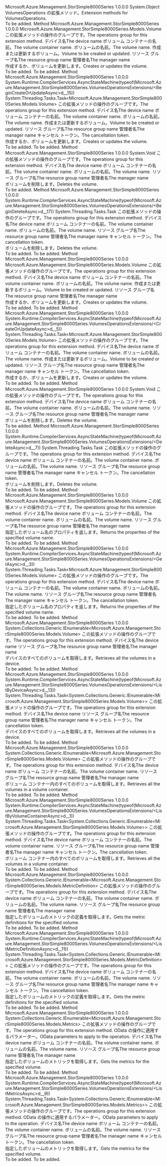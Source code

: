 <Type Name="VolumesOperationsExtensions" FullName="Microsoft.Azure.Management.StorSimple8000Series.VolumesOperationsExtensions">
  <TypeSignature Language="C#" Value="public static class VolumesOperationsExtensions" />
  <TypeSignature Language="ILAsm" Value=".class public auto ansi abstract sealed beforefieldinit VolumesOperationsExtensions extends System.Object" />
  <TypeSignature Language="DocId" Value="T:Microsoft.Azure.Management.StorSimple8000Series.VolumesOperationsExtensions" />
  <TypeSignature Language="VB.NET" Value="Public Module VolumesOperationsExtensions" />
  <TypeSignature Language="F#" Value="type VolumesOperationsExtensions = class" />
  <AssemblyInfo>
    <AssemblyName>Microsoft.Azure.Management.StorSimple8000Series</AssemblyName>
    <AssemblyVersion>1.0.0.0</AssemblyVersion>
  </AssemblyInfo>
  <Base>
    <BaseTypeName>System.Object</BaseTypeName>
  </Base>
  <Interfaces />
  <Docs>
    <summary>
            <span data-ttu-id="3aaa7-101">VolumesOperations の拡張メソッド。</span><span class="sxs-lookup"><span data-stu-id="3aaa7-101">Extension methods for VolumesOperations.</span></span>
            </summary>
    <remarks>To be added.</remarks>
  </Docs>
  <Members>
    <Member MemberName="BeginCreateOrUpdate">
      <MemberSignature Language="C#" Value="public static Microsoft.Azure.Management.StorSimple8000Series.Models.Volume BeginCreateOrUpdate (this Microsoft.Azure.Management.StorSimple8000Series.IVolumesOperations operations, string deviceName, string volumeContainerName, string volumeName, Microsoft.Azure.Management.StorSimple8000Series.Models.Volume parameters, string resourceGroupName, string managerName);" />
      <MemberSignature Language="ILAsm" Value=".method public static hidebysig class Microsoft.Azure.Management.StorSimple8000Series.Models.Volume BeginCreateOrUpdate(class Microsoft.Azure.Management.StorSimple8000Series.IVolumesOperations operations, string deviceName, string volumeContainerName, string volumeName, class Microsoft.Azure.Management.StorSimple8000Series.Models.Volume parameters, string resourceGroupName, string managerName) cil managed" />
      <MemberSignature Language="DocId" Value="M:Microsoft.Azure.Management.StorSimple8000Series.VolumesOperationsExtensions.BeginCreateOrUpdate(Microsoft.Azure.Management.StorSimple8000Series.IVolumesOperations,System.String,System.String,System.String,Microsoft.Azure.Management.StorSimple8000Series.Models.Volume,System.String,System.String)" />
      <MemberSignature Language="VB.NET" Value="&lt;Extension()&gt;&#xA;Public Function BeginCreateOrUpdate (operations As IVolumesOperations, deviceName As String, volumeContainerName As String, volumeName As String, parameters As Volume, resourceGroupName As String, managerName As String) As Volume" />
      <MemberSignature Language="F#" Value="static member BeginCreateOrUpdate : Microsoft.Azure.Management.StorSimple8000Series.IVolumesOperations * string * string * string * Microsoft.Azure.Management.StorSimple8000Series.Models.Volume * string * string -&gt; Microsoft.Azure.Management.StorSimple8000Series.Models.Volume" Usage="Microsoft.Azure.Management.StorSimple8000Series.VolumesOperationsExtensions.BeginCreateOrUpdate (operations, deviceName, volumeContainerName, volumeName, parameters, resourceGroupName, managerName)" />
      <MemberType>Method</MemberType>
      <AssemblyInfo>
        <AssemblyName>Microsoft.Azure.Management.StorSimple8000Series</AssemblyName>
        <AssemblyVersion>1.0.0.0</AssemblyVersion>
      </AssemblyInfo>
      <ReturnValue>
        <ReturnType>Microsoft.Azure.Management.StorSimple8000Series.Models.Volume</ReturnType>
      </ReturnValue>
      <Parameters>
        <Parameter Name="operations" Type="Microsoft.Azure.Management.StorSimple8000Series.IVolumesOperations" RefType="this" />
        <Parameter Name="deviceName" Type="System.String" />
        <Parameter Name="volumeContainerName" Type="System.String" />
        <Parameter Name="volumeName" Type="System.String" />
        <Parameter Name="parameters" Type="Microsoft.Azure.Management.StorSimple8000Series.Models.Volume" />
        <Parameter Name="resourceGroupName" Type="System.String" />
        <Parameter Name="managerName" Type="System.String" />
      </Parameters>
      <Docs>
        <param name="operations">
            <span data-ttu-id="3aaa7-102">この拡張メソッドの操作のグループです。</span><span class="sxs-lookup"><span data-stu-id="3aaa7-102">The operations group for this extension method.</span></span>
            </param>
        <param name="deviceName">
            <span data-ttu-id="3aaa7-103">デバイス名</span><span class="sxs-lookup"><span data-stu-id="3aaa7-103">The device name</span></span>
            </param>
        <param name="volumeContainerName">
            <span data-ttu-id="3aaa7-104">ボリューム コンテナーの名前。</span><span class="sxs-lookup"><span data-stu-id="3aaa7-104">The volume container name.</span></span>
            </param>
        <param name="volumeName">
            <span data-ttu-id="3aaa7-105">ボリュームの名前。</span><span class="sxs-lookup"><span data-stu-id="3aaa7-105">The volume name.</span></span>
            </param>
        <param name="parameters">
            <span data-ttu-id="3aaa7-106">作成または更新するボリューム。</span><span class="sxs-lookup"><span data-stu-id="3aaa7-106">Volume to be created or updated.</span></span>
            </param>
        <param name="resourceGroupName">
            <span data-ttu-id="3aaa7-107">リソース グループ名</span><span class="sxs-lookup"><span data-stu-id="3aaa7-107">The resource group name</span></span>
            </param>
        <param name="managerName">
            <span data-ttu-id="3aaa7-108">管理者名</span><span class="sxs-lookup"><span data-stu-id="3aaa7-108">The manager name</span></span>
            </param>
        <summary>
            <span data-ttu-id="3aaa7-109">作成するか、ボリュームを更新します。</span><span class="sxs-lookup"><span data-stu-id="3aaa7-109">Creates or updates the volume.</span></span>
            </summary>
        <returns>To be added.</returns>
        <remarks>To be added.</remarks>
      </Docs>
    </Member>
    <Member MemberName="BeginCreateOrUpdateAsync">
      <MemberSignature Language="C#" Value="public static System.Threading.Tasks.Task&lt;Microsoft.Azure.Management.StorSimple8000Series.Models.Volume&gt; BeginCreateOrUpdateAsync (this Microsoft.Azure.Management.StorSimple8000Series.IVolumesOperations operations, string deviceName, string volumeContainerName, string volumeName, Microsoft.Azure.Management.StorSimple8000Series.Models.Volume parameters, string resourceGroupName, string managerName, System.Threading.CancellationToken cancellationToken = null);" />
      <MemberSignature Language="ILAsm" Value=".method public static hidebysig class System.Threading.Tasks.Task`1&lt;class Microsoft.Azure.Management.StorSimple8000Series.Models.Volume&gt; BeginCreateOrUpdateAsync(class Microsoft.Azure.Management.StorSimple8000Series.IVolumesOperations operations, string deviceName, string volumeContainerName, string volumeName, class Microsoft.Azure.Management.StorSimple8000Series.Models.Volume parameters, string resourceGroupName, string managerName, valuetype System.Threading.CancellationToken cancellationToken) cil managed" />
      <MemberSignature Language="DocId" Value="M:Microsoft.Azure.Management.StorSimple8000Series.VolumesOperationsExtensions.BeginCreateOrUpdateAsync(Microsoft.Azure.Management.StorSimple8000Series.IVolumesOperations,System.String,System.String,System.String,Microsoft.Azure.Management.StorSimple8000Series.Models.Volume,System.String,System.String,System.Threading.CancellationToken)" />
      <MemberSignature Language="F#" Value="static member BeginCreateOrUpdateAsync : Microsoft.Azure.Management.StorSimple8000Series.IVolumesOperations * string * string * string * Microsoft.Azure.Management.StorSimple8000Series.Models.Volume * string * string * System.Threading.CancellationToken -&gt; System.Threading.Tasks.Task&lt;Microsoft.Azure.Management.StorSimple8000Series.Models.Volume&gt;" Usage="Microsoft.Azure.Management.StorSimple8000Series.VolumesOperationsExtensions.BeginCreateOrUpdateAsync (operations, deviceName, volumeContainerName, volumeName, parameters, resourceGroupName, managerName, cancellationToken)" />
      <MemberType>Method</MemberType>
      <AssemblyInfo>
        <AssemblyName>Microsoft.Azure.Management.StorSimple8000Series</AssemblyName>
        <AssemblyVersion>1.0.0.0</AssemblyVersion>
      </AssemblyInfo>
      <Attributes>
        <Attribute>
          <AttributeName>System.Runtime.CompilerServices.AsyncStateMachine(typeof(Microsoft.Azure.Management.StorSimple8000Series.VolumesOperationsExtensions/&lt;BeginCreateOrUpdateAsync&gt;d__15))</AttributeName>
        </Attribute>
      </Attributes>
      <ReturnValue>
        <ReturnType>System.Threading.Tasks.Task&lt;Microsoft.Azure.Management.StorSimple8000Series.Models.Volume&gt;</ReturnType>
      </ReturnValue>
      <Parameters>
        <Parameter Name="operations" Type="Microsoft.Azure.Management.StorSimple8000Series.IVolumesOperations" RefType="this" />
        <Parameter Name="deviceName" Type="System.String" />
        <Parameter Name="volumeContainerName" Type="System.String" />
        <Parameter Name="volumeName" Type="System.String" />
        <Parameter Name="parameters" Type="Microsoft.Azure.Management.StorSimple8000Series.Models.Volume" />
        <Parameter Name="resourceGroupName" Type="System.String" />
        <Parameter Name="managerName" Type="System.String" />
        <Parameter Name="cancellationToken" Type="System.Threading.CancellationToken" />
      </Parameters>
      <Docs>
        <param name="operations">
            <span data-ttu-id="3aaa7-110">この拡張メソッドの操作のグループです。</span><span class="sxs-lookup"><span data-stu-id="3aaa7-110">The operations group for this extension method.</span></span>
            </param>
        <param name="deviceName">
            <span data-ttu-id="3aaa7-111">デバイス名</span><span class="sxs-lookup"><span data-stu-id="3aaa7-111">The device name</span></span>
            </param>
        <param name="volumeContainerName">
            <span data-ttu-id="3aaa7-112">ボリューム コンテナーの名前。</span><span class="sxs-lookup"><span data-stu-id="3aaa7-112">The volume container name.</span></span>
            </param>
        <param name="volumeName">
            <span data-ttu-id="3aaa7-113">ボリュームの名前。</span><span class="sxs-lookup"><span data-stu-id="3aaa7-113">The volume name.</span></span>
            </param>
        <param name="parameters">
            <span data-ttu-id="3aaa7-114">作成または更新するボリューム。</span><span class="sxs-lookup"><span data-stu-id="3aaa7-114">Volume to be created or updated.</span></span>
            </param>
        <param name="resourceGroupName">
            <span data-ttu-id="3aaa7-115">リソース グループ名</span><span class="sxs-lookup"><span data-stu-id="3aaa7-115">The resource group name</span></span>
            </param>
        <param name="managerName">
            <span data-ttu-id="3aaa7-116">管理者名</span><span class="sxs-lookup"><span data-stu-id="3aaa7-116">The manager name</span></span>
            </param>
        <param name="cancellationToken">
            <span data-ttu-id="3aaa7-117">キャンセル トークン。</span><span class="sxs-lookup"><span data-stu-id="3aaa7-117">The cancellation token.</span></span>
            </param>
        <summary>
            <span data-ttu-id="3aaa7-118">作成するか、ボリュームを更新します。</span><span class="sxs-lookup"><span data-stu-id="3aaa7-118">Creates or updates the volume.</span></span>
            </summary>
        <returns>To be added.</returns>
        <remarks>To be added.</remarks>
      </Docs>
    </Member>
    <Member MemberName="BeginDelete">
      <MemberSignature Language="C#" Value="public static void BeginDelete (this Microsoft.Azure.Management.StorSimple8000Series.IVolumesOperations operations, string deviceName, string volumeContainerName, string volumeName, string resourceGroupName, string managerName);" />
      <MemberSignature Language="ILAsm" Value=".method public static hidebysig void BeginDelete(class Microsoft.Azure.Management.StorSimple8000Series.IVolumesOperations operations, string deviceName, string volumeContainerName, string volumeName, string resourceGroupName, string managerName) cil managed" />
      <MemberSignature Language="DocId" Value="M:Microsoft.Azure.Management.StorSimple8000Series.VolumesOperationsExtensions.BeginDelete(Microsoft.Azure.Management.StorSimple8000Series.IVolumesOperations,System.String,System.String,System.String,System.String,System.String)" />
      <MemberSignature Language="VB.NET" Value="&lt;Extension()&gt;&#xA;Public Sub BeginDelete (operations As IVolumesOperations, deviceName As String, volumeContainerName As String, volumeName As String, resourceGroupName As String, managerName As String)" />
      <MemberSignature Language="F#" Value="static member BeginDelete : Microsoft.Azure.Management.StorSimple8000Series.IVolumesOperations * string * string * string * string * string -&gt; unit" Usage="Microsoft.Azure.Management.StorSimple8000Series.VolumesOperationsExtensions.BeginDelete (operations, deviceName, volumeContainerName, volumeName, resourceGroupName, managerName)" />
      <MemberType>Method</MemberType>
      <AssemblyInfo>
        <AssemblyName>Microsoft.Azure.Management.StorSimple8000Series</AssemblyName>
        <AssemblyVersion>1.0.0.0</AssemblyVersion>
      </AssemblyInfo>
      <ReturnValue>
        <ReturnType>System.Void</ReturnType>
      </ReturnValue>
      <Parameters>
        <Parameter Name="operations" Type="Microsoft.Azure.Management.StorSimple8000Series.IVolumesOperations" RefType="this" />
        <Parameter Name="deviceName" Type="System.String" />
        <Parameter Name="volumeContainerName" Type="System.String" />
        <Parameter Name="volumeName" Type="System.String" />
        <Parameter Name="resourceGroupName" Type="System.String" />
        <Parameter Name="managerName" Type="System.String" />
      </Parameters>
      <Docs>
        <param name="operations">
            <span data-ttu-id="3aaa7-119">この拡張メソッドの操作のグループです。</span><span class="sxs-lookup"><span data-stu-id="3aaa7-119">The operations group for this extension method.</span></span>
            </param>
        <param name="deviceName">
            <span data-ttu-id="3aaa7-120">デバイス名</span><span class="sxs-lookup"><span data-stu-id="3aaa7-120">The device name</span></span>
            </param>
        <param name="volumeContainerName">
            <span data-ttu-id="3aaa7-121">ボリューム コンテナーの名前。</span><span class="sxs-lookup"><span data-stu-id="3aaa7-121">The volume container name.</span></span>
            </param>
        <param name="volumeName">
            <span data-ttu-id="3aaa7-122">ボリュームの名前。</span><span class="sxs-lookup"><span data-stu-id="3aaa7-122">The volume name.</span></span>
            </param>
        <param name="resourceGroupName">
            <span data-ttu-id="3aaa7-123">リソース グループ名</span><span class="sxs-lookup"><span data-stu-id="3aaa7-123">The resource group name</span></span>
            </param>
        <param name="managerName">
            <span data-ttu-id="3aaa7-124">管理者名</span><span class="sxs-lookup"><span data-stu-id="3aaa7-124">The manager name</span></span>
            </param>
        <summary>
            <span data-ttu-id="3aaa7-125">ボリュームを削除します。</span><span class="sxs-lookup"><span data-stu-id="3aaa7-125">Deletes the volume.</span></span>
            </summary>
        <remarks>To be added.</remarks>
      </Docs>
    </Member>
    <Member MemberName="BeginDeleteAsync">
      <MemberSignature Language="C#" Value="public static System.Threading.Tasks.Task BeginDeleteAsync (this Microsoft.Azure.Management.StorSimple8000Series.IVolumesOperations operations, string deviceName, string volumeContainerName, string volumeName, string resourceGroupName, string managerName, System.Threading.CancellationToken cancellationToken = null);" />
      <MemberSignature Language="ILAsm" Value=".method public static hidebysig class System.Threading.Tasks.Task BeginDeleteAsync(class Microsoft.Azure.Management.StorSimple8000Series.IVolumesOperations operations, string deviceName, string volumeContainerName, string volumeName, string resourceGroupName, string managerName, valuetype System.Threading.CancellationToken cancellationToken) cil managed" />
      <MemberSignature Language="DocId" Value="M:Microsoft.Azure.Management.StorSimple8000Series.VolumesOperationsExtensions.BeginDeleteAsync(Microsoft.Azure.Management.StorSimple8000Series.IVolumesOperations,System.String,System.String,System.String,System.String,System.String,System.Threading.CancellationToken)" />
      <MemberSignature Language="F#" Value="static member BeginDeleteAsync : Microsoft.Azure.Management.StorSimple8000Series.IVolumesOperations * string * string * string * string * string * System.Threading.CancellationToken -&gt; System.Threading.Tasks.Task" Usage="Microsoft.Azure.Management.StorSimple8000Series.VolumesOperationsExtensions.BeginDeleteAsync (operations, deviceName, volumeContainerName, volumeName, resourceGroupName, managerName, cancellationToken)" />
      <MemberType>Method</MemberType>
      <AssemblyInfo>
        <AssemblyName>Microsoft.Azure.Management.StorSimple8000Series</AssemblyName>
        <AssemblyVersion>1.0.0.0</AssemblyVersion>
      </AssemblyInfo>
      <Attributes>
        <Attribute>
          <AttributeName>System.Runtime.CompilerServices.AsyncStateMachine(typeof(Microsoft.Azure.Management.StorSimple8000Series.VolumesOperationsExtensions/&lt;BeginDeleteAsync&gt;d__17))</AttributeName>
        </Attribute>
      </Attributes>
      <ReturnValue>
        <ReturnType>System.Threading.Tasks.Task</ReturnType>
      </ReturnValue>
      <Parameters>
        <Parameter Name="operations" Type="Microsoft.Azure.Management.StorSimple8000Series.IVolumesOperations" RefType="this" />
        <Parameter Name="deviceName" Type="System.String" />
        <Parameter Name="volumeContainerName" Type="System.String" />
        <Parameter Name="volumeName" Type="System.String" />
        <Parameter Name="resourceGroupName" Type="System.String" />
        <Parameter Name="managerName" Type="System.String" />
        <Parameter Name="cancellationToken" Type="System.Threading.CancellationToken" />
      </Parameters>
      <Docs>
        <param name="operations">
            <span data-ttu-id="3aaa7-126">この拡張メソッドの操作のグループです。</span><span class="sxs-lookup"><span data-stu-id="3aaa7-126">The operations group for this extension method.</span></span>
            </param>
        <param name="deviceName">
            <span data-ttu-id="3aaa7-127">デバイス名</span><span class="sxs-lookup"><span data-stu-id="3aaa7-127">The device name</span></span>
            </param>
        <param name="volumeContainerName">
            <span data-ttu-id="3aaa7-128">ボリューム コンテナーの名前。</span><span class="sxs-lookup"><span data-stu-id="3aaa7-128">The volume container name.</span></span>
            </param>
        <param name="volumeName">
            <span data-ttu-id="3aaa7-129">ボリュームの名前。</span><span class="sxs-lookup"><span data-stu-id="3aaa7-129">The volume name.</span></span>
            </param>
        <param name="resourceGroupName">
            <span data-ttu-id="3aaa7-130">リソース グループ名</span><span class="sxs-lookup"><span data-stu-id="3aaa7-130">The resource group name</span></span>
            </param>
        <param name="managerName">
            <span data-ttu-id="3aaa7-131">管理者名</span><span class="sxs-lookup"><span data-stu-id="3aaa7-131">The manager name</span></span>
            </param>
        <param name="cancellationToken">
            <span data-ttu-id="3aaa7-132">キャンセル トークン。</span><span class="sxs-lookup"><span data-stu-id="3aaa7-132">The cancellation token.</span></span>
            </param>
        <summary>
            <span data-ttu-id="3aaa7-133">ボリュームを削除します。</span><span class="sxs-lookup"><span data-stu-id="3aaa7-133">Deletes the volume.</span></span>
            </summary>
        <returns>To be added.</returns>
        <remarks>To be added.</remarks>
      </Docs>
    </Member>
    <Member MemberName="CreateOrUpdate">
      <MemberSignature Language="C#" Value="public static Microsoft.Azure.Management.StorSimple8000Series.Models.Volume CreateOrUpdate (this Microsoft.Azure.Management.StorSimple8000Series.IVolumesOperations operations, string deviceName, string volumeContainerName, string volumeName, Microsoft.Azure.Management.StorSimple8000Series.Models.Volume parameters, string resourceGroupName, string managerName);" />
      <MemberSignature Language="ILAsm" Value=".method public static hidebysig class Microsoft.Azure.Management.StorSimple8000Series.Models.Volume CreateOrUpdate(class Microsoft.Azure.Management.StorSimple8000Series.IVolumesOperations operations, string deviceName, string volumeContainerName, string volumeName, class Microsoft.Azure.Management.StorSimple8000Series.Models.Volume parameters, string resourceGroupName, string managerName) cil managed" />
      <MemberSignature Language="DocId" Value="M:Microsoft.Azure.Management.StorSimple8000Series.VolumesOperationsExtensions.CreateOrUpdate(Microsoft.Azure.Management.StorSimple8000Series.IVolumesOperations,System.String,System.String,System.String,Microsoft.Azure.Management.StorSimple8000Series.Models.Volume,System.String,System.String)" />
      <MemberSignature Language="VB.NET" Value="&lt;Extension()&gt;&#xA;Public Function CreateOrUpdate (operations As IVolumesOperations, deviceName As String, volumeContainerName As String, volumeName As String, parameters As Volume, resourceGroupName As String, managerName As String) As Volume" />
      <MemberSignature Language="F#" Value="static member CreateOrUpdate : Microsoft.Azure.Management.StorSimple8000Series.IVolumesOperations * string * string * string * Microsoft.Azure.Management.StorSimple8000Series.Models.Volume * string * string -&gt; Microsoft.Azure.Management.StorSimple8000Series.Models.Volume" Usage="Microsoft.Azure.Management.StorSimple8000Series.VolumesOperationsExtensions.CreateOrUpdate (operations, deviceName, volumeContainerName, volumeName, parameters, resourceGroupName, managerName)" />
      <MemberType>Method</MemberType>
      <AssemblyInfo>
        <AssemblyName>Microsoft.Azure.Management.StorSimple8000Series</AssemblyName>
        <AssemblyVersion>1.0.0.0</AssemblyVersion>
      </AssemblyInfo>
      <ReturnValue>
        <ReturnType>Microsoft.Azure.Management.StorSimple8000Series.Models.Volume</ReturnType>
      </ReturnValue>
      <Parameters>
        <Parameter Name="operations" Type="Microsoft.Azure.Management.StorSimple8000Series.IVolumesOperations" RefType="this" />
        <Parameter Name="deviceName" Type="System.String" />
        <Parameter Name="volumeContainerName" Type="System.String" />
        <Parameter Name="volumeName" Type="System.String" />
        <Parameter Name="parameters" Type="Microsoft.Azure.Management.StorSimple8000Series.Models.Volume" />
        <Parameter Name="resourceGroupName" Type="System.String" />
        <Parameter Name="managerName" Type="System.String" />
      </Parameters>
      <Docs>
        <param name="operations">
            <span data-ttu-id="3aaa7-134">この拡張メソッドの操作のグループです。</span><span class="sxs-lookup"><span data-stu-id="3aaa7-134">The operations group for this extension method.</span></span>
            </param>
        <param name="deviceName">
            <span data-ttu-id="3aaa7-135">デバイス名</span><span class="sxs-lookup"><span data-stu-id="3aaa7-135">The device name</span></span>
            </param>
        <param name="volumeContainerName">
            <span data-ttu-id="3aaa7-136">ボリューム コンテナーの名前。</span><span class="sxs-lookup"><span data-stu-id="3aaa7-136">The volume container name.</span></span>
            </param>
        <param name="volumeName">
            <span data-ttu-id="3aaa7-137">ボリュームの名前。</span><span class="sxs-lookup"><span data-stu-id="3aaa7-137">The volume name.</span></span>
            </param>
        <param name="parameters">
            <span data-ttu-id="3aaa7-138">作成または更新するボリューム。</span><span class="sxs-lookup"><span data-stu-id="3aaa7-138">Volume to be created or updated.</span></span>
            </param>
        <param name="resourceGroupName">
            <span data-ttu-id="3aaa7-139">リソース グループ名</span><span class="sxs-lookup"><span data-stu-id="3aaa7-139">The resource group name</span></span>
            </param>
        <param name="managerName">
            <span data-ttu-id="3aaa7-140">管理者名</span><span class="sxs-lookup"><span data-stu-id="3aaa7-140">The manager name</span></span>
            </param>
        <summary>
            <span data-ttu-id="3aaa7-141">作成するか、ボリュームを更新します。</span><span class="sxs-lookup"><span data-stu-id="3aaa7-141">Creates or updates the volume.</span></span>
            </summary>
        <returns>To be added.</returns>
        <remarks>To be added.</remarks>
      </Docs>
    </Member>
    <Member MemberName="CreateOrUpdateAsync">
      <MemberSignature Language="C#" Value="public static System.Threading.Tasks.Task&lt;Microsoft.Azure.Management.StorSimple8000Series.Models.Volume&gt; CreateOrUpdateAsync (this Microsoft.Azure.Management.StorSimple8000Series.IVolumesOperations operations, string deviceName, string volumeContainerName, string volumeName, Microsoft.Azure.Management.StorSimple8000Series.Models.Volume parameters, string resourceGroupName, string managerName, System.Threading.CancellationToken cancellationToken = null);" />
      <MemberSignature Language="ILAsm" Value=".method public static hidebysig class System.Threading.Tasks.Task`1&lt;class Microsoft.Azure.Management.StorSimple8000Series.Models.Volume&gt; CreateOrUpdateAsync(class Microsoft.Azure.Management.StorSimple8000Series.IVolumesOperations operations, string deviceName, string volumeContainerName, string volumeName, class Microsoft.Azure.Management.StorSimple8000Series.Models.Volume parameters, string resourceGroupName, string managerName, valuetype System.Threading.CancellationToken cancellationToken) cil managed" />
      <MemberSignature Language="DocId" Value="M:Microsoft.Azure.Management.StorSimple8000Series.VolumesOperationsExtensions.CreateOrUpdateAsync(Microsoft.Azure.Management.StorSimple8000Series.IVolumesOperations,System.String,System.String,System.String,Microsoft.Azure.Management.StorSimple8000Series.Models.Volume,System.String,System.String,System.Threading.CancellationToken)" />
      <MemberSignature Language="F#" Value="static member CreateOrUpdateAsync : Microsoft.Azure.Management.StorSimple8000Series.IVolumesOperations * string * string * string * Microsoft.Azure.Management.StorSimple8000Series.Models.Volume * string * string * System.Threading.CancellationToken -&gt; System.Threading.Tasks.Task&lt;Microsoft.Azure.Management.StorSimple8000Series.Models.Volume&gt;" Usage="Microsoft.Azure.Management.StorSimple8000Series.VolumesOperationsExtensions.CreateOrUpdateAsync (operations, deviceName, volumeContainerName, volumeName, parameters, resourceGroupName, managerName, cancellationToken)" />
      <MemberType>Method</MemberType>
      <AssemblyInfo>
        <AssemblyName>Microsoft.Azure.Management.StorSimple8000Series</AssemblyName>
        <AssemblyVersion>1.0.0.0</AssemblyVersion>
      </AssemblyInfo>
      <Attributes>
        <Attribute>
          <AttributeName>System.Runtime.CompilerServices.AsyncStateMachine(typeof(Microsoft.Azure.Management.StorSimple8000Series.VolumesOperationsExtensions/&lt;CreateOrUpdateAsync&gt;d__5))</AttributeName>
        </Attribute>
      </Attributes>
      <ReturnValue>
        <ReturnType>System.Threading.Tasks.Task&lt;Microsoft.Azure.Management.StorSimple8000Series.Models.Volume&gt;</ReturnType>
      </ReturnValue>
      <Parameters>
        <Parameter Name="operations" Type="Microsoft.Azure.Management.StorSimple8000Series.IVolumesOperations" RefType="this" />
        <Parameter Name="deviceName" Type="System.String" />
        <Parameter Name="volumeContainerName" Type="System.String" />
        <Parameter Name="volumeName" Type="System.String" />
        <Parameter Name="parameters" Type="Microsoft.Azure.Management.StorSimple8000Series.Models.Volume" />
        <Parameter Name="resourceGroupName" Type="System.String" />
        <Parameter Name="managerName" Type="System.String" />
        <Parameter Name="cancellationToken" Type="System.Threading.CancellationToken" />
      </Parameters>
      <Docs>
        <param name="operations">
            <span data-ttu-id="3aaa7-142">この拡張メソッドの操作のグループです。</span><span class="sxs-lookup"><span data-stu-id="3aaa7-142">The operations group for this extension method.</span></span>
            </param>
        <param name="deviceName">
            <span data-ttu-id="3aaa7-143">デバイス名</span><span class="sxs-lookup"><span data-stu-id="3aaa7-143">The device name</span></span>
            </param>
        <param name="volumeContainerName">
            <span data-ttu-id="3aaa7-144">ボリューム コンテナーの名前。</span><span class="sxs-lookup"><span data-stu-id="3aaa7-144">The volume container name.</span></span>
            </param>
        <param name="volumeName">
            <span data-ttu-id="3aaa7-145">ボリュームの名前。</span><span class="sxs-lookup"><span data-stu-id="3aaa7-145">The volume name.</span></span>
            </param>
        <param name="parameters">
            <span data-ttu-id="3aaa7-146">作成または更新するボリューム。</span><span class="sxs-lookup"><span data-stu-id="3aaa7-146">Volume to be created or updated.</span></span>
            </param>
        <param name="resourceGroupName">
            <span data-ttu-id="3aaa7-147">リソース グループ名</span><span class="sxs-lookup"><span data-stu-id="3aaa7-147">The resource group name</span></span>
            </param>
        <param name="managerName">
            <span data-ttu-id="3aaa7-148">管理者名</span><span class="sxs-lookup"><span data-stu-id="3aaa7-148">The manager name</span></span>
            </param>
        <param name="cancellationToken">
            <span data-ttu-id="3aaa7-149">キャンセル トークン。</span><span class="sxs-lookup"><span data-stu-id="3aaa7-149">The cancellation token.</span></span>
            </param>
        <summary>
            <span data-ttu-id="3aaa7-150">作成するか、ボリュームを更新します。</span><span class="sxs-lookup"><span data-stu-id="3aaa7-150">Creates or updates the volume.</span></span>
            </summary>
        <returns>To be added.</returns>
        <remarks>To be added.</remarks>
      </Docs>
    </Member>
    <Member MemberName="Delete">
      <MemberSignature Language="C#" Value="public static void Delete (this Microsoft.Azure.Management.StorSimple8000Series.IVolumesOperations operations, string deviceName, string volumeContainerName, string volumeName, string resourceGroupName, string managerName);" />
      <MemberSignature Language="ILAsm" Value=".method public static hidebysig void Delete(class Microsoft.Azure.Management.StorSimple8000Series.IVolumesOperations operations, string deviceName, string volumeContainerName, string volumeName, string resourceGroupName, string managerName) cil managed" />
      <MemberSignature Language="DocId" Value="M:Microsoft.Azure.Management.StorSimple8000Series.VolumesOperationsExtensions.Delete(Microsoft.Azure.Management.StorSimple8000Series.IVolumesOperations,System.String,System.String,System.String,System.String,System.String)" />
      <MemberSignature Language="VB.NET" Value="&lt;Extension()&gt;&#xA;Public Sub Delete (operations As IVolumesOperations, deviceName As String, volumeContainerName As String, volumeName As String, resourceGroupName As String, managerName As String)" />
      <MemberSignature Language="F#" Value="static member Delete : Microsoft.Azure.Management.StorSimple8000Series.IVolumesOperations * string * string * string * string * string -&gt; unit" Usage="Microsoft.Azure.Management.StorSimple8000Series.VolumesOperationsExtensions.Delete (operations, deviceName, volumeContainerName, volumeName, resourceGroupName, managerName)" />
      <MemberType>Method</MemberType>
      <AssemblyInfo>
        <AssemblyName>Microsoft.Azure.Management.StorSimple8000Series</AssemblyName>
        <AssemblyVersion>1.0.0.0</AssemblyVersion>
      </AssemblyInfo>
      <ReturnValue>
        <ReturnType>System.Void</ReturnType>
      </ReturnValue>
      <Parameters>
        <Parameter Name="operations" Type="Microsoft.Azure.Management.StorSimple8000Series.IVolumesOperations" RefType="this" />
        <Parameter Name="deviceName" Type="System.String" />
        <Parameter Name="volumeContainerName" Type="System.String" />
        <Parameter Name="volumeName" Type="System.String" />
        <Parameter Name="resourceGroupName" Type="System.String" />
        <Parameter Name="managerName" Type="System.String" />
      </Parameters>
      <Docs>
        <param name="operations">
            <span data-ttu-id="3aaa7-151">この拡張メソッドの操作のグループです。</span><span class="sxs-lookup"><span data-stu-id="3aaa7-151">The operations group for this extension method.</span></span>
            </param>
        <param name="deviceName">
            <span data-ttu-id="3aaa7-152">デバイス名</span><span class="sxs-lookup"><span data-stu-id="3aaa7-152">The device name</span></span>
            </param>
        <param name="volumeContainerName">
            <span data-ttu-id="3aaa7-153">ボリューム コンテナーの名前。</span><span class="sxs-lookup"><span data-stu-id="3aaa7-153">The volume container name.</span></span>
            </param>
        <param name="volumeName">
            <span data-ttu-id="3aaa7-154">ボリュームの名前。</span><span class="sxs-lookup"><span data-stu-id="3aaa7-154">The volume name.</span></span>
            </param>
        <param name="resourceGroupName">
            <span data-ttu-id="3aaa7-155">リソース グループ名</span><span class="sxs-lookup"><span data-stu-id="3aaa7-155">The resource group name</span></span>
            </param>
        <param name="managerName">
            <span data-ttu-id="3aaa7-156">管理者名</span><span class="sxs-lookup"><span data-stu-id="3aaa7-156">The manager name</span></span>
            </param>
        <summary>
            <span data-ttu-id="3aaa7-157">ボリュームを削除します。</span><span class="sxs-lookup"><span data-stu-id="3aaa7-157">Deletes the volume.</span></span>
            </summary>
        <remarks>To be added.</remarks>
      </Docs>
    </Member>
    <Member MemberName="DeleteAsync">
      <MemberSignature Language="C#" Value="public static System.Threading.Tasks.Task DeleteAsync (this Microsoft.Azure.Management.StorSimple8000Series.IVolumesOperations operations, string deviceName, string volumeContainerName, string volumeName, string resourceGroupName, string managerName, System.Threading.CancellationToken cancellationToken = null);" />
      <MemberSignature Language="ILAsm" Value=".method public static hidebysig class System.Threading.Tasks.Task DeleteAsync(class Microsoft.Azure.Management.StorSimple8000Series.IVolumesOperations operations, string deviceName, string volumeContainerName, string volumeName, string resourceGroupName, string managerName, valuetype System.Threading.CancellationToken cancellationToken) cil managed" />
      <MemberSignature Language="DocId" Value="M:Microsoft.Azure.Management.StorSimple8000Series.VolumesOperationsExtensions.DeleteAsync(Microsoft.Azure.Management.StorSimple8000Series.IVolumesOperations,System.String,System.String,System.String,System.String,System.String,System.Threading.CancellationToken)" />
      <MemberSignature Language="F#" Value="static member DeleteAsync : Microsoft.Azure.Management.StorSimple8000Series.IVolumesOperations * string * string * string * string * string * System.Threading.CancellationToken -&gt; System.Threading.Tasks.Task" Usage="Microsoft.Azure.Management.StorSimple8000Series.VolumesOperationsExtensions.DeleteAsync (operations, deviceName, volumeContainerName, volumeName, resourceGroupName, managerName, cancellationToken)" />
      <MemberType>Method</MemberType>
      <AssemblyInfo>
        <AssemblyName>Microsoft.Azure.Management.StorSimple8000Series</AssemblyName>
        <AssemblyVersion>1.0.0.0</AssemblyVersion>
      </AssemblyInfo>
      <Attributes>
        <Attribute>
          <AttributeName>System.Runtime.CompilerServices.AsyncStateMachine(typeof(Microsoft.Azure.Management.StorSimple8000Series.VolumesOperationsExtensions/&lt;DeleteAsync&gt;d__7))</AttributeName>
        </Attribute>
      </Attributes>
      <ReturnValue>
        <ReturnType>System.Threading.Tasks.Task</ReturnType>
      </ReturnValue>
      <Parameters>
        <Parameter Name="operations" Type="Microsoft.Azure.Management.StorSimple8000Series.IVolumesOperations" RefType="this" />
        <Parameter Name="deviceName" Type="System.String" />
        <Parameter Name="volumeContainerName" Type="System.String" />
        <Parameter Name="volumeName" Type="System.String" />
        <Parameter Name="resourceGroupName" Type="System.String" />
        <Parameter Name="managerName" Type="System.String" />
        <Parameter Name="cancellationToken" Type="System.Threading.CancellationToken" />
      </Parameters>
      <Docs>
        <param name="operations">
            <span data-ttu-id="3aaa7-158">この拡張メソッドの操作のグループです。</span><span class="sxs-lookup"><span data-stu-id="3aaa7-158">The operations group for this extension method.</span></span>
            </param>
        <param name="deviceName">
            <span data-ttu-id="3aaa7-159">デバイス名</span><span class="sxs-lookup"><span data-stu-id="3aaa7-159">The device name</span></span>
            </param>
        <param name="volumeContainerName">
            <span data-ttu-id="3aaa7-160">ボリューム コンテナーの名前。</span><span class="sxs-lookup"><span data-stu-id="3aaa7-160">The volume container name.</span></span>
            </param>
        <param name="volumeName">
            <span data-ttu-id="3aaa7-161">ボリュームの名前。</span><span class="sxs-lookup"><span data-stu-id="3aaa7-161">The volume name.</span></span>
            </param>
        <param name="resourceGroupName">
            <span data-ttu-id="3aaa7-162">リソース グループ名</span><span class="sxs-lookup"><span data-stu-id="3aaa7-162">The resource group name</span></span>
            </param>
        <param name="managerName">
            <span data-ttu-id="3aaa7-163">管理者名</span><span class="sxs-lookup"><span data-stu-id="3aaa7-163">The manager name</span></span>
            </param>
        <param name="cancellationToken">
            <span data-ttu-id="3aaa7-164">キャンセル トークン。</span><span class="sxs-lookup"><span data-stu-id="3aaa7-164">The cancellation token.</span></span>
            </param>
        <summary>
            <span data-ttu-id="3aaa7-165">ボリュームを削除します。</span><span class="sxs-lookup"><span data-stu-id="3aaa7-165">Deletes the volume.</span></span>
            </summary>
        <returns>To be added.</returns>
        <remarks>To be added.</remarks>
      </Docs>
    </Member>
    <Member MemberName="Get">
      <MemberSignature Language="C#" Value="public static Microsoft.Azure.Management.StorSimple8000Series.Models.Volume Get (this Microsoft.Azure.Management.StorSimple8000Series.IVolumesOperations operations, string deviceName, string volumeContainerName, string volumeName, string resourceGroupName, string managerName);" />
      <MemberSignature Language="ILAsm" Value=".method public static hidebysig class Microsoft.Azure.Management.StorSimple8000Series.Models.Volume Get(class Microsoft.Azure.Management.StorSimple8000Series.IVolumesOperations operations, string deviceName, string volumeContainerName, string volumeName, string resourceGroupName, string managerName) cil managed" />
      <MemberSignature Language="DocId" Value="M:Microsoft.Azure.Management.StorSimple8000Series.VolumesOperationsExtensions.Get(Microsoft.Azure.Management.StorSimple8000Series.IVolumesOperations,System.String,System.String,System.String,System.String,System.String)" />
      <MemberSignature Language="VB.NET" Value="&lt;Extension()&gt;&#xA;Public Function Get (operations As IVolumesOperations, deviceName As String, volumeContainerName As String, volumeName As String, resourceGroupName As String, managerName As String) As Volume" />
      <MemberSignature Language="F#" Value="static member Get : Microsoft.Azure.Management.StorSimple8000Series.IVolumesOperations * string * string * string * string * string -&gt; Microsoft.Azure.Management.StorSimple8000Series.Models.Volume" Usage="Microsoft.Azure.Management.StorSimple8000Series.VolumesOperationsExtensions.Get (operations, deviceName, volumeContainerName, volumeName, resourceGroupName, managerName)" />
      <MemberType>Method</MemberType>
      <AssemblyInfo>
        <AssemblyName>Microsoft.Azure.Management.StorSimple8000Series</AssemblyName>
        <AssemblyVersion>1.0.0.0</AssemblyVersion>
      </AssemblyInfo>
      <ReturnValue>
        <ReturnType>Microsoft.Azure.Management.StorSimple8000Series.Models.Volume</ReturnType>
      </ReturnValue>
      <Parameters>
        <Parameter Name="operations" Type="Microsoft.Azure.Management.StorSimple8000Series.IVolumesOperations" RefType="this" />
        <Parameter Name="deviceName" Type="System.String" />
        <Parameter Name="volumeContainerName" Type="System.String" />
        <Parameter Name="volumeName" Type="System.String" />
        <Parameter Name="resourceGroupName" Type="System.String" />
        <Parameter Name="managerName" Type="System.String" />
      </Parameters>
      <Docs>
        <param name="operations">
            <span data-ttu-id="3aaa7-166">この拡張メソッドの操作のグループです。</span><span class="sxs-lookup"><span data-stu-id="3aaa7-166">The operations group for this extension method.</span></span>
            </param>
        <param name="deviceName">
            <span data-ttu-id="3aaa7-167">デバイス名</span><span class="sxs-lookup"><span data-stu-id="3aaa7-167">The device name</span></span>
            </param>
        <param name="volumeContainerName">
            <span data-ttu-id="3aaa7-168">ボリューム コンテナーの名前。</span><span class="sxs-lookup"><span data-stu-id="3aaa7-168">The volume container name.</span></span>
            </param>
        <param name="volumeName">
            <span data-ttu-id="3aaa7-169">ボリュームの名前。</span><span class="sxs-lookup"><span data-stu-id="3aaa7-169">The volume name.</span></span>
            </param>
        <param name="resourceGroupName">
            <span data-ttu-id="3aaa7-170">リソース グループ名</span><span class="sxs-lookup"><span data-stu-id="3aaa7-170">The resource group name</span></span>
            </param>
        <param name="managerName">
            <span data-ttu-id="3aaa7-171">管理者名</span><span class="sxs-lookup"><span data-stu-id="3aaa7-171">The manager name</span></span>
            </param>
        <summary>
            <span data-ttu-id="3aaa7-172">指定したボリューム名のプロパティを返します。</span><span class="sxs-lookup"><span data-stu-id="3aaa7-172">Returns the properties of the specified volume name.</span></span>
            </summary>
        <returns>To be added.</returns>
        <remarks>To be added.</remarks>
      </Docs>
    </Member>
    <Member MemberName="GetAsync">
      <MemberSignature Language="C#" Value="public static System.Threading.Tasks.Task&lt;Microsoft.Azure.Management.StorSimple8000Series.Models.Volume&gt; GetAsync (this Microsoft.Azure.Management.StorSimple8000Series.IVolumesOperations operations, string deviceName, string volumeContainerName, string volumeName, string resourceGroupName, string managerName, System.Threading.CancellationToken cancellationToken = null);" />
      <MemberSignature Language="ILAsm" Value=".method public static hidebysig class System.Threading.Tasks.Task`1&lt;class Microsoft.Azure.Management.StorSimple8000Series.Models.Volume&gt; GetAsync(class Microsoft.Azure.Management.StorSimple8000Series.IVolumesOperations operations, string deviceName, string volumeContainerName, string volumeName, string resourceGroupName, string managerName, valuetype System.Threading.CancellationToken cancellationToken) cil managed" />
      <MemberSignature Language="DocId" Value="M:Microsoft.Azure.Management.StorSimple8000Series.VolumesOperationsExtensions.GetAsync(Microsoft.Azure.Management.StorSimple8000Series.IVolumesOperations,System.String,System.String,System.String,System.String,System.String,System.Threading.CancellationToken)" />
      <MemberSignature Language="F#" Value="static member GetAsync : Microsoft.Azure.Management.StorSimple8000Series.IVolumesOperations * string * string * string * string * string * System.Threading.CancellationToken -&gt; System.Threading.Tasks.Task&lt;Microsoft.Azure.Management.StorSimple8000Series.Models.Volume&gt;" Usage="Microsoft.Azure.Management.StorSimple8000Series.VolumesOperationsExtensions.GetAsync (operations, deviceName, volumeContainerName, volumeName, resourceGroupName, managerName, cancellationToken)" />
      <MemberType>Method</MemberType>
      <AssemblyInfo>
        <AssemblyName>Microsoft.Azure.Management.StorSimple8000Series</AssemblyName>
        <AssemblyVersion>1.0.0.0</AssemblyVersion>
      </AssemblyInfo>
      <Attributes>
        <Attribute>
          <AttributeName>System.Runtime.CompilerServices.AsyncStateMachine(typeof(Microsoft.Azure.Management.StorSimple8000Series.VolumesOperationsExtensions/&lt;GetAsync&gt;d__3))</AttributeName>
        </Attribute>
      </Attributes>
      <ReturnValue>
        <ReturnType>System.Threading.Tasks.Task&lt;Microsoft.Azure.Management.StorSimple8000Series.Models.Volume&gt;</ReturnType>
      </ReturnValue>
      <Parameters>
        <Parameter Name="operations" Type="Microsoft.Azure.Management.StorSimple8000Series.IVolumesOperations" RefType="this" />
        <Parameter Name="deviceName" Type="System.String" />
        <Parameter Name="volumeContainerName" Type="System.String" />
        <Parameter Name="volumeName" Type="System.String" />
        <Parameter Name="resourceGroupName" Type="System.String" />
        <Parameter Name="managerName" Type="System.String" />
        <Parameter Name="cancellationToken" Type="System.Threading.CancellationToken" />
      </Parameters>
      <Docs>
        <param name="operations">
            <span data-ttu-id="3aaa7-173">この拡張メソッドの操作のグループです。</span><span class="sxs-lookup"><span data-stu-id="3aaa7-173">The operations group for this extension method.</span></span>
            </param>
        <param name="deviceName">
            <span data-ttu-id="3aaa7-174">デバイス名</span><span class="sxs-lookup"><span data-stu-id="3aaa7-174">The device name</span></span>
            </param>
        <param name="volumeContainerName">
            <span data-ttu-id="3aaa7-175">ボリューム コンテナーの名前。</span><span class="sxs-lookup"><span data-stu-id="3aaa7-175">The volume container name.</span></span>
            </param>
        <param name="volumeName">
            <span data-ttu-id="3aaa7-176">ボリュームの名前。</span><span class="sxs-lookup"><span data-stu-id="3aaa7-176">The volume name.</span></span>
            </param>
        <param name="resourceGroupName">
            <span data-ttu-id="3aaa7-177">リソース グループ名</span><span class="sxs-lookup"><span data-stu-id="3aaa7-177">The resource group name</span></span>
            </param>
        <param name="managerName">
            <span data-ttu-id="3aaa7-178">管理者名</span><span class="sxs-lookup"><span data-stu-id="3aaa7-178">The manager name</span></span>
            </param>
        <param name="cancellationToken">
            <span data-ttu-id="3aaa7-179">キャンセル トークン。</span><span class="sxs-lookup"><span data-stu-id="3aaa7-179">The cancellation token.</span></span>
            </param>
        <summary>
            <span data-ttu-id="3aaa7-180">指定したボリューム名のプロパティを返します。</span><span class="sxs-lookup"><span data-stu-id="3aaa7-180">Returns the properties of the specified volume name.</span></span>
            </summary>
        <returns>To be added.</returns>
        <remarks>To be added.</remarks>
      </Docs>
    </Member>
    <Member MemberName="ListByDevice">
      <MemberSignature Language="C#" Value="public static System.Collections.Generic.IEnumerable&lt;Microsoft.Azure.Management.StorSimple8000Series.Models.Volume&gt; ListByDevice (this Microsoft.Azure.Management.StorSimple8000Series.IVolumesOperations operations, string deviceName, string resourceGroupName, string managerName);" />
      <MemberSignature Language="ILAsm" Value=".method public static hidebysig class System.Collections.Generic.IEnumerable`1&lt;class Microsoft.Azure.Management.StorSimple8000Series.Models.Volume&gt; ListByDevice(class Microsoft.Azure.Management.StorSimple8000Series.IVolumesOperations operations, string deviceName, string resourceGroupName, string managerName) cil managed" />
      <MemberSignature Language="DocId" Value="M:Microsoft.Azure.Management.StorSimple8000Series.VolumesOperationsExtensions.ListByDevice(Microsoft.Azure.Management.StorSimple8000Series.IVolumesOperations,System.String,System.String,System.String)" />
      <MemberSignature Language="VB.NET" Value="&lt;Extension()&gt;&#xA;Public Function ListByDevice (operations As IVolumesOperations, deviceName As String, resourceGroupName As String, managerName As String) As IEnumerable(Of Volume)" />
      <MemberSignature Language="F#" Value="static member ListByDevice : Microsoft.Azure.Management.StorSimple8000Series.IVolumesOperations * string * string * string -&gt; seq&lt;Microsoft.Azure.Management.StorSimple8000Series.Models.Volume&gt;" Usage="Microsoft.Azure.Management.StorSimple8000Series.VolumesOperationsExtensions.ListByDevice (operations, deviceName, resourceGroupName, managerName)" />
      <MemberType>Method</MemberType>
      <AssemblyInfo>
        <AssemblyName>Microsoft.Azure.Management.StorSimple8000Series</AssemblyName>
        <AssemblyVersion>1.0.0.0</AssemblyVersion>
      </AssemblyInfo>
      <ReturnValue>
        <ReturnType>System.Collections.Generic.IEnumerable&lt;Microsoft.Azure.Management.StorSimple8000Series.Models.Volume&gt;</ReturnType>
      </ReturnValue>
      <Parameters>
        <Parameter Name="operations" Type="Microsoft.Azure.Management.StorSimple8000Series.IVolumesOperations" RefType="this" />
        <Parameter Name="deviceName" Type="System.String" />
        <Parameter Name="resourceGroupName" Type="System.String" />
        <Parameter Name="managerName" Type="System.String" />
      </Parameters>
      <Docs>
        <param name="operations">
            <span data-ttu-id="3aaa7-181">この拡張メソッドの操作のグループです。</span><span class="sxs-lookup"><span data-stu-id="3aaa7-181">The operations group for this extension method.</span></span>
            </param>
        <param name="deviceName">
            <span data-ttu-id="3aaa7-182">デバイス名</span><span class="sxs-lookup"><span data-stu-id="3aaa7-182">The device name</span></span>
            </param>
        <param name="resourceGroupName">
            <span data-ttu-id="3aaa7-183">リソース グループ名</span><span class="sxs-lookup"><span data-stu-id="3aaa7-183">The resource group name</span></span>
            </param>
        <param name="managerName">
            <span data-ttu-id="3aaa7-184">管理者名</span><span class="sxs-lookup"><span data-stu-id="3aaa7-184">The manager name</span></span>
            </param>
        <summary>
            <span data-ttu-id="3aaa7-185">デバイスのすべてのボリュームを取得します。</span><span class="sxs-lookup"><span data-stu-id="3aaa7-185">Retrieves all the volumes in a device.</span></span>
            </summary>
        <returns>To be added.</returns>
        <remarks>To be added.</remarks>
      </Docs>
    </Member>
    <Member MemberName="ListByDeviceAsync">
      <MemberSignature Language="C#" Value="public static System.Threading.Tasks.Task&lt;System.Collections.Generic.IEnumerable&lt;Microsoft.Azure.Management.StorSimple8000Series.Models.Volume&gt;&gt; ListByDeviceAsync (this Microsoft.Azure.Management.StorSimple8000Series.IVolumesOperations operations, string deviceName, string resourceGroupName, string managerName, System.Threading.CancellationToken cancellationToken = null);" />
      <MemberSignature Language="ILAsm" Value=".method public static hidebysig class System.Threading.Tasks.Task`1&lt;class System.Collections.Generic.IEnumerable`1&lt;class Microsoft.Azure.Management.StorSimple8000Series.Models.Volume&gt;&gt; ListByDeviceAsync(class Microsoft.Azure.Management.StorSimple8000Series.IVolumesOperations operations, string deviceName, string resourceGroupName, string managerName, valuetype System.Threading.CancellationToken cancellationToken) cil managed" />
      <MemberSignature Language="DocId" Value="M:Microsoft.Azure.Management.StorSimple8000Series.VolumesOperationsExtensions.ListByDeviceAsync(Microsoft.Azure.Management.StorSimple8000Series.IVolumesOperations,System.String,System.String,System.String,System.Threading.CancellationToken)" />
      <MemberSignature Language="F#" Value="static member ListByDeviceAsync : Microsoft.Azure.Management.StorSimple8000Series.IVolumesOperations * string * string * string * System.Threading.CancellationToken -&gt; System.Threading.Tasks.Task&lt;seq&lt;Microsoft.Azure.Management.StorSimple8000Series.Models.Volume&gt;&gt;" Usage="Microsoft.Azure.Management.StorSimple8000Series.VolumesOperationsExtensions.ListByDeviceAsync (operations, deviceName, resourceGroupName, managerName, cancellationToken)" />
      <MemberType>Method</MemberType>
      <AssemblyInfo>
        <AssemblyName>Microsoft.Azure.Management.StorSimple8000Series</AssemblyName>
        <AssemblyVersion>1.0.0.0</AssemblyVersion>
      </AssemblyInfo>
      <Attributes>
        <Attribute>
          <AttributeName>System.Runtime.CompilerServices.AsyncStateMachine(typeof(Microsoft.Azure.Management.StorSimple8000Series.VolumesOperationsExtensions/&lt;ListByDeviceAsync&gt;d__13))</AttributeName>
        </Attribute>
      </Attributes>
      <ReturnValue>
        <ReturnType>System.Threading.Tasks.Task&lt;System.Collections.Generic.IEnumerable&lt;Microsoft.Azure.Management.StorSimple8000Series.Models.Volume&gt;&gt;</ReturnType>
      </ReturnValue>
      <Parameters>
        <Parameter Name="operations" Type="Microsoft.Azure.Management.StorSimple8000Series.IVolumesOperations" RefType="this" />
        <Parameter Name="deviceName" Type="System.String" />
        <Parameter Name="resourceGroupName" Type="System.String" />
        <Parameter Name="managerName" Type="System.String" />
        <Parameter Name="cancellationToken" Type="System.Threading.CancellationToken" />
      </Parameters>
      <Docs>
        <param name="operations">
            <span data-ttu-id="3aaa7-186">この拡張メソッドの操作のグループです。</span><span class="sxs-lookup"><span data-stu-id="3aaa7-186">The operations group for this extension method.</span></span>
            </param>
        <param name="deviceName">
            <span data-ttu-id="3aaa7-187">デバイス名</span><span class="sxs-lookup"><span data-stu-id="3aaa7-187">The device name</span></span>
            </param>
        <param name="resourceGroupName">
            <span data-ttu-id="3aaa7-188">リソース グループ名</span><span class="sxs-lookup"><span data-stu-id="3aaa7-188">The resource group name</span></span>
            </param>
        <param name="managerName">
            <span data-ttu-id="3aaa7-189">管理者名</span><span class="sxs-lookup"><span data-stu-id="3aaa7-189">The manager name</span></span>
            </param>
        <param name="cancellationToken">
            <span data-ttu-id="3aaa7-190">キャンセル トークン。</span><span class="sxs-lookup"><span data-stu-id="3aaa7-190">The cancellation token.</span></span>
            </param>
        <summary>
            <span data-ttu-id="3aaa7-191">デバイスのすべてのボリュームを取得します。</span><span class="sxs-lookup"><span data-stu-id="3aaa7-191">Retrieves all the volumes in a device.</span></span>
            </summary>
        <returns>To be added.</returns>
        <remarks>To be added.</remarks>
      </Docs>
    </Member>
    <Member MemberName="ListByVolumeContainer">
      <MemberSignature Language="C#" Value="public static System.Collections.Generic.IEnumerable&lt;Microsoft.Azure.Management.StorSimple8000Series.Models.Volume&gt; ListByVolumeContainer (this Microsoft.Azure.Management.StorSimple8000Series.IVolumesOperations operations, string deviceName, string volumeContainerName, string resourceGroupName, string managerName);" />
      <MemberSignature Language="ILAsm" Value=".method public static hidebysig class System.Collections.Generic.IEnumerable`1&lt;class Microsoft.Azure.Management.StorSimple8000Series.Models.Volume&gt; ListByVolumeContainer(class Microsoft.Azure.Management.StorSimple8000Series.IVolumesOperations operations, string deviceName, string volumeContainerName, string resourceGroupName, string managerName) cil managed" />
      <MemberSignature Language="DocId" Value="M:Microsoft.Azure.Management.StorSimple8000Series.VolumesOperationsExtensions.ListByVolumeContainer(Microsoft.Azure.Management.StorSimple8000Series.IVolumesOperations,System.String,System.String,System.String,System.String)" />
      <MemberSignature Language="VB.NET" Value="&lt;Extension()&gt;&#xA;Public Function ListByVolumeContainer (operations As IVolumesOperations, deviceName As String, volumeContainerName As String, resourceGroupName As String, managerName As String) As IEnumerable(Of Volume)" />
      <MemberSignature Language="F#" Value="static member ListByVolumeContainer : Microsoft.Azure.Management.StorSimple8000Series.IVolumesOperations * string * string * string * string -&gt; seq&lt;Microsoft.Azure.Management.StorSimple8000Series.Models.Volume&gt;" Usage="Microsoft.Azure.Management.StorSimple8000Series.VolumesOperationsExtensions.ListByVolumeContainer (operations, deviceName, volumeContainerName, resourceGroupName, managerName)" />
      <MemberType>Method</MemberType>
      <AssemblyInfo>
        <AssemblyName>Microsoft.Azure.Management.StorSimple8000Series</AssemblyName>
        <AssemblyVersion>1.0.0.0</AssemblyVersion>
      </AssemblyInfo>
      <ReturnValue>
        <ReturnType>System.Collections.Generic.IEnumerable&lt;Microsoft.Azure.Management.StorSimple8000Series.Models.Volume&gt;</ReturnType>
      </ReturnValue>
      <Parameters>
        <Parameter Name="operations" Type="Microsoft.Azure.Management.StorSimple8000Series.IVolumesOperations" RefType="this" />
        <Parameter Name="deviceName" Type="System.String" />
        <Parameter Name="volumeContainerName" Type="System.String" />
        <Parameter Name="resourceGroupName" Type="System.String" />
        <Parameter Name="managerName" Type="System.String" />
      </Parameters>
      <Docs>
        <param name="operations">
            <span data-ttu-id="3aaa7-192">この拡張メソッドの操作のグループです。</span><span class="sxs-lookup"><span data-stu-id="3aaa7-192">The operations group for this extension method.</span></span>
            </param>
        <param name="deviceName">
            <span data-ttu-id="3aaa7-193">デバイス名</span><span class="sxs-lookup"><span data-stu-id="3aaa7-193">The device name</span></span>
            </param>
        <param name="volumeContainerName">
            <span data-ttu-id="3aaa7-194">ボリューム コンテナーの名前。</span><span class="sxs-lookup"><span data-stu-id="3aaa7-194">The volume container name.</span></span>
            </param>
        <param name="resourceGroupName">
            <span data-ttu-id="3aaa7-195">リソース グループ名</span><span class="sxs-lookup"><span data-stu-id="3aaa7-195">The resource group name</span></span>
            </param>
        <param name="managerName">
            <span data-ttu-id="3aaa7-196">管理者名</span><span class="sxs-lookup"><span data-stu-id="3aaa7-196">The manager name</span></span>
            </param>
        <summary>
            <span data-ttu-id="3aaa7-197">ボリューム コンテナー内のすべてのボリュームを取得します。</span><span class="sxs-lookup"><span data-stu-id="3aaa7-197">Retrieves all the volumes in a volume container.</span></span>
            </summary>
        <returns>To be added.</returns>
        <remarks>To be added.</remarks>
      </Docs>
    </Member>
    <Member MemberName="ListByVolumeContainerAsync">
      <MemberSignature Language="C#" Value="public static System.Threading.Tasks.Task&lt;System.Collections.Generic.IEnumerable&lt;Microsoft.Azure.Management.StorSimple8000Series.Models.Volume&gt;&gt; ListByVolumeContainerAsync (this Microsoft.Azure.Management.StorSimple8000Series.IVolumesOperations operations, string deviceName, string volumeContainerName, string resourceGroupName, string managerName, System.Threading.CancellationToken cancellationToken = null);" />
      <MemberSignature Language="ILAsm" Value=".method public static hidebysig class System.Threading.Tasks.Task`1&lt;class System.Collections.Generic.IEnumerable`1&lt;class Microsoft.Azure.Management.StorSimple8000Series.Models.Volume&gt;&gt; ListByVolumeContainerAsync(class Microsoft.Azure.Management.StorSimple8000Series.IVolumesOperations operations, string deviceName, string volumeContainerName, string resourceGroupName, string managerName, valuetype System.Threading.CancellationToken cancellationToken) cil managed" />
      <MemberSignature Language="DocId" Value="M:Microsoft.Azure.Management.StorSimple8000Series.VolumesOperationsExtensions.ListByVolumeContainerAsync(Microsoft.Azure.Management.StorSimple8000Series.IVolumesOperations,System.String,System.String,System.String,System.String,System.Threading.CancellationToken)" />
      <MemberSignature Language="F#" Value="static member ListByVolumeContainerAsync : Microsoft.Azure.Management.StorSimple8000Series.IVolumesOperations * string * string * string * string * System.Threading.CancellationToken -&gt; System.Threading.Tasks.Task&lt;seq&lt;Microsoft.Azure.Management.StorSimple8000Series.Models.Volume&gt;&gt;" Usage="Microsoft.Azure.Management.StorSimple8000Series.VolumesOperationsExtensions.ListByVolumeContainerAsync (operations, deviceName, volumeContainerName, resourceGroupName, managerName, cancellationToken)" />
      <MemberType>Method</MemberType>
      <AssemblyInfo>
        <AssemblyName>Microsoft.Azure.Management.StorSimple8000Series</AssemblyName>
        <AssemblyVersion>1.0.0.0</AssemblyVersion>
      </AssemblyInfo>
      <Attributes>
        <Attribute>
          <AttributeName>System.Runtime.CompilerServices.AsyncStateMachine(typeof(Microsoft.Azure.Management.StorSimple8000Series.VolumesOperationsExtensions/&lt;ListByVolumeContainerAsync&gt;d__1))</AttributeName>
        </Attribute>
      </Attributes>
      <ReturnValue>
        <ReturnType>System.Threading.Tasks.Task&lt;System.Collections.Generic.IEnumerable&lt;Microsoft.Azure.Management.StorSimple8000Series.Models.Volume&gt;&gt;</ReturnType>
      </ReturnValue>
      <Parameters>
        <Parameter Name="operations" Type="Microsoft.Azure.Management.StorSimple8000Series.IVolumesOperations" RefType="this" />
        <Parameter Name="deviceName" Type="System.String" />
        <Parameter Name="volumeContainerName" Type="System.String" />
        <Parameter Name="resourceGroupName" Type="System.String" />
        <Parameter Name="managerName" Type="System.String" />
        <Parameter Name="cancellationToken" Type="System.Threading.CancellationToken" />
      </Parameters>
      <Docs>
        <param name="operations">
            <span data-ttu-id="3aaa7-198">この拡張メソッドの操作のグループです。</span><span class="sxs-lookup"><span data-stu-id="3aaa7-198">The operations group for this extension method.</span></span>
            </param>
        <param name="deviceName">
            <span data-ttu-id="3aaa7-199">デバイス名</span><span class="sxs-lookup"><span data-stu-id="3aaa7-199">The device name</span></span>
            </param>
        <param name="volumeContainerName">
            <span data-ttu-id="3aaa7-200">ボリューム コンテナーの名前。</span><span class="sxs-lookup"><span data-stu-id="3aaa7-200">The volume container name.</span></span>
            </param>
        <param name="resourceGroupName">
            <span data-ttu-id="3aaa7-201">リソース グループ名</span><span class="sxs-lookup"><span data-stu-id="3aaa7-201">The resource group name</span></span>
            </param>
        <param name="managerName">
            <span data-ttu-id="3aaa7-202">管理者名</span><span class="sxs-lookup"><span data-stu-id="3aaa7-202">The manager name</span></span>
            </param>
        <param name="cancellationToken">
            <span data-ttu-id="3aaa7-203">キャンセル トークン。</span><span class="sxs-lookup"><span data-stu-id="3aaa7-203">The cancellation token.</span></span>
            </param>
        <summary>
            <span data-ttu-id="3aaa7-204">ボリューム コンテナー内のすべてのボリュームを取得します。</span><span class="sxs-lookup"><span data-stu-id="3aaa7-204">Retrieves all the volumes in a volume container.</span></span>
            </summary>
        <returns>To be added.</returns>
        <remarks>To be added.</remarks>
      </Docs>
    </Member>
    <Member MemberName="ListMetricDefinition">
      <MemberSignature Language="C#" Value="public static System.Collections.Generic.IEnumerable&lt;Microsoft.Azure.Management.StorSimple8000Series.Models.MetricDefinition&gt; ListMetricDefinition (this Microsoft.Azure.Management.StorSimple8000Series.IVolumesOperations operations, string deviceName, string volumeContainerName, string volumeName, string resourceGroupName, string managerName);" />
      <MemberSignature Language="ILAsm" Value=".method public static hidebysig class System.Collections.Generic.IEnumerable`1&lt;class Microsoft.Azure.Management.StorSimple8000Series.Models.MetricDefinition&gt; ListMetricDefinition(class Microsoft.Azure.Management.StorSimple8000Series.IVolumesOperations operations, string deviceName, string volumeContainerName, string volumeName, string resourceGroupName, string managerName) cil managed" />
      <MemberSignature Language="DocId" Value="M:Microsoft.Azure.Management.StorSimple8000Series.VolumesOperationsExtensions.ListMetricDefinition(Microsoft.Azure.Management.StorSimple8000Series.IVolumesOperations,System.String,System.String,System.String,System.String,System.String)" />
      <MemberSignature Language="VB.NET" Value="&lt;Extension()&gt;&#xA;Public Function ListMetricDefinition (operations As IVolumesOperations, deviceName As String, volumeContainerName As String, volumeName As String, resourceGroupName As String, managerName As String) As IEnumerable(Of MetricDefinition)" />
      <MemberSignature Language="F#" Value="static member ListMetricDefinition : Microsoft.Azure.Management.StorSimple8000Series.IVolumesOperations * string * string * string * string * string -&gt; seq&lt;Microsoft.Azure.Management.StorSimple8000Series.Models.MetricDefinition&gt;" Usage="Microsoft.Azure.Management.StorSimple8000Series.VolumesOperationsExtensions.ListMetricDefinition (operations, deviceName, volumeContainerName, volumeName, resourceGroupName, managerName)" />
      <MemberType>Method</MemberType>
      <AssemblyInfo>
        <AssemblyName>Microsoft.Azure.Management.StorSimple8000Series</AssemblyName>
        <AssemblyVersion>1.0.0.0</AssemblyVersion>
      </AssemblyInfo>
      <ReturnValue>
        <ReturnType>System.Collections.Generic.IEnumerable&lt;Microsoft.Azure.Management.StorSimple8000Series.Models.MetricDefinition&gt;</ReturnType>
      </ReturnValue>
      <Parameters>
        <Parameter Name="operations" Type="Microsoft.Azure.Management.StorSimple8000Series.IVolumesOperations" RefType="this" />
        <Parameter Name="deviceName" Type="System.String" />
        <Parameter Name="volumeContainerName" Type="System.String" />
        <Parameter Name="volumeName" Type="System.String" />
        <Parameter Name="resourceGroupName" Type="System.String" />
        <Parameter Name="managerName" Type="System.String" />
      </Parameters>
      <Docs>
        <param name="operations">
            <span data-ttu-id="3aaa7-205">この拡張メソッドの操作のグループです。</span><span class="sxs-lookup"><span data-stu-id="3aaa7-205">The operations group for this extension method.</span></span>
            </param>
        <param name="deviceName">
            <span data-ttu-id="3aaa7-206">デバイス名</span><span class="sxs-lookup"><span data-stu-id="3aaa7-206">The device name</span></span>
            </param>
        <param name="volumeContainerName">
            <span data-ttu-id="3aaa7-207">ボリューム コンテナーの名前。</span><span class="sxs-lookup"><span data-stu-id="3aaa7-207">The volume container name.</span></span>
            </param>
        <param name="volumeName">
            <span data-ttu-id="3aaa7-208">ボリュームの名前。</span><span class="sxs-lookup"><span data-stu-id="3aaa7-208">The volume name.</span></span>
            </param>
        <param name="resourceGroupName">
            <span data-ttu-id="3aaa7-209">リソース グループ名</span><span class="sxs-lookup"><span data-stu-id="3aaa7-209">The resource group name</span></span>
            </param>
        <param name="managerName">
            <span data-ttu-id="3aaa7-210">管理者名</span><span class="sxs-lookup"><span data-stu-id="3aaa7-210">The manager name</span></span>
            </param>
        <summary>
            <span data-ttu-id="3aaa7-211">指定したボリュームのメトリックの定義を取得します。</span><span class="sxs-lookup"><span data-stu-id="3aaa7-211">Gets the metric definitions for the specified volume.</span></span>
            </summary>
        <returns>To be added.</returns>
        <remarks>To be added.</remarks>
      </Docs>
    </Member>
    <Member MemberName="ListMetricDefinitionAsync">
      <MemberSignature Language="C#" Value="public static System.Threading.Tasks.Task&lt;System.Collections.Generic.IEnumerable&lt;Microsoft.Azure.Management.StorSimple8000Series.Models.MetricDefinition&gt;&gt; ListMetricDefinitionAsync (this Microsoft.Azure.Management.StorSimple8000Series.IVolumesOperations operations, string deviceName, string volumeContainerName, string volumeName, string resourceGroupName, string managerName, System.Threading.CancellationToken cancellationToken = null);" />
      <MemberSignature Language="ILAsm" Value=".method public static hidebysig class System.Threading.Tasks.Task`1&lt;class System.Collections.Generic.IEnumerable`1&lt;class Microsoft.Azure.Management.StorSimple8000Series.Models.MetricDefinition&gt;&gt; ListMetricDefinitionAsync(class Microsoft.Azure.Management.StorSimple8000Series.IVolumesOperations operations, string deviceName, string volumeContainerName, string volumeName, string resourceGroupName, string managerName, valuetype System.Threading.CancellationToken cancellationToken) cil managed" />
      <MemberSignature Language="DocId" Value="M:Microsoft.Azure.Management.StorSimple8000Series.VolumesOperationsExtensions.ListMetricDefinitionAsync(Microsoft.Azure.Management.StorSimple8000Series.IVolumesOperations,System.String,System.String,System.String,System.String,System.String,System.Threading.CancellationToken)" />
      <MemberSignature Language="F#" Value="static member ListMetricDefinitionAsync : Microsoft.Azure.Management.StorSimple8000Series.IVolumesOperations * string * string * string * string * string * System.Threading.CancellationToken -&gt; System.Threading.Tasks.Task&lt;seq&lt;Microsoft.Azure.Management.StorSimple8000Series.Models.MetricDefinition&gt;&gt;" Usage="Microsoft.Azure.Management.StorSimple8000Series.VolumesOperationsExtensions.ListMetricDefinitionAsync (operations, deviceName, volumeContainerName, volumeName, resourceGroupName, managerName, cancellationToken)" />
      <MemberType>Method</MemberType>
      <AssemblyInfo>
        <AssemblyName>Microsoft.Azure.Management.StorSimple8000Series</AssemblyName>
        <AssemblyVersion>1.0.0.0</AssemblyVersion>
      </AssemblyInfo>
      <Attributes>
        <Attribute>
          <AttributeName>System.Runtime.CompilerServices.AsyncStateMachine(typeof(Microsoft.Azure.Management.StorSimple8000Series.VolumesOperationsExtensions/&lt;ListMetricDefinitionAsync&gt;d__11))</AttributeName>
        </Attribute>
      </Attributes>
      <ReturnValue>
        <ReturnType>System.Threading.Tasks.Task&lt;System.Collections.Generic.IEnumerable&lt;Microsoft.Azure.Management.StorSimple8000Series.Models.MetricDefinition&gt;&gt;</ReturnType>
      </ReturnValue>
      <Parameters>
        <Parameter Name="operations" Type="Microsoft.Azure.Management.StorSimple8000Series.IVolumesOperations" RefType="this" />
        <Parameter Name="deviceName" Type="System.String" />
        <Parameter Name="volumeContainerName" Type="System.String" />
        <Parameter Name="volumeName" Type="System.String" />
        <Parameter Name="resourceGroupName" Type="System.String" />
        <Parameter Name="managerName" Type="System.String" />
        <Parameter Name="cancellationToken" Type="System.Threading.CancellationToken" />
      </Parameters>
      <Docs>
        <param name="operations">
            <span data-ttu-id="3aaa7-212">この拡張メソッドの操作のグループです。</span><span class="sxs-lookup"><span data-stu-id="3aaa7-212">The operations group for this extension method.</span></span>
            </param>
        <param name="deviceName">
            <span data-ttu-id="3aaa7-213">デバイス名</span><span class="sxs-lookup"><span data-stu-id="3aaa7-213">The device name</span></span>
            </param>
        <param name="volumeContainerName">
            <span data-ttu-id="3aaa7-214">ボリューム コンテナーの名前。</span><span class="sxs-lookup"><span data-stu-id="3aaa7-214">The volume container name.</span></span>
            </param>
        <param name="volumeName">
            <span data-ttu-id="3aaa7-215">ボリュームの名前。</span><span class="sxs-lookup"><span data-stu-id="3aaa7-215">The volume name.</span></span>
            </param>
        <param name="resourceGroupName">
            <span data-ttu-id="3aaa7-216">リソース グループ名</span><span class="sxs-lookup"><span data-stu-id="3aaa7-216">The resource group name</span></span>
            </param>
        <param name="managerName">
            <span data-ttu-id="3aaa7-217">管理者名</span><span class="sxs-lookup"><span data-stu-id="3aaa7-217">The manager name</span></span>
            </param>
        <param name="cancellationToken">
            <span data-ttu-id="3aaa7-218">キャンセル トークン。</span><span class="sxs-lookup"><span data-stu-id="3aaa7-218">The cancellation token.</span></span>
            </param>
        <summary>
            <span data-ttu-id="3aaa7-219">指定したボリュームのメトリックの定義を取得します。</span><span class="sxs-lookup"><span data-stu-id="3aaa7-219">Gets the metric definitions for the specified volume.</span></span>
            </summary>
        <returns>To be added.</returns>
        <remarks>To be added.</remarks>
      </Docs>
    </Member>
    <Member MemberName="ListMetrics">
      <MemberSignature Language="C#" Value="public static System.Collections.Generic.IEnumerable&lt;Microsoft.Azure.Management.StorSimple8000Series.Models.Metrics&gt; ListMetrics (this Microsoft.Azure.Management.StorSimple8000Series.IVolumesOperations operations, Microsoft.Rest.Azure.OData.ODataQuery&lt;Microsoft.Azure.Management.StorSimple8000Series.Models.MetricFilter&gt; odataQuery, string deviceName, string volumeContainerName, string volumeName, string resourceGroupName, string managerName);" />
      <MemberSignature Language="ILAsm" Value=".method public static hidebysig class System.Collections.Generic.IEnumerable`1&lt;class Microsoft.Azure.Management.StorSimple8000Series.Models.Metrics&gt; ListMetrics(class Microsoft.Azure.Management.StorSimple8000Series.IVolumesOperations operations, class Microsoft.Rest.Azure.OData.ODataQuery`1&lt;class Microsoft.Azure.Management.StorSimple8000Series.Models.MetricFilter&gt; odataQuery, string deviceName, string volumeContainerName, string volumeName, string resourceGroupName, string managerName) cil managed" />
      <MemberSignature Language="DocId" Value="M:Microsoft.Azure.Management.StorSimple8000Series.VolumesOperationsExtensions.ListMetrics(Microsoft.Azure.Management.StorSimple8000Series.IVolumesOperations,Microsoft.Rest.Azure.OData.ODataQuery{Microsoft.Azure.Management.StorSimple8000Series.Models.MetricFilter},System.String,System.String,System.String,System.String,System.String)" />
      <MemberSignature Language="VB.NET" Value="&lt;Extension()&gt;&#xA;Public Function ListMetrics (operations As IVolumesOperations, odataQuery As ODataQuery(Of MetricFilter), deviceName As String, volumeContainerName As String, volumeName As String, resourceGroupName As String, managerName As String) As IEnumerable(Of Metrics)" />
      <MemberSignature Language="F#" Value="static member ListMetrics : Microsoft.Azure.Management.StorSimple8000Series.IVolumesOperations * Microsoft.Rest.Azure.OData.ODataQuery&lt;Microsoft.Azure.Management.StorSimple8000Series.Models.MetricFilter&gt; * string * string * string * string * string -&gt; seq&lt;Microsoft.Azure.Management.StorSimple8000Series.Models.Metrics&gt;" Usage="Microsoft.Azure.Management.StorSimple8000Series.VolumesOperationsExtensions.ListMetrics (operations, odataQuery, deviceName, volumeContainerName, volumeName, resourceGroupName, managerName)" />
      <MemberType>Method</MemberType>
      <AssemblyInfo>
        <AssemblyName>Microsoft.Azure.Management.StorSimple8000Series</AssemblyName>
        <AssemblyVersion>1.0.0.0</AssemblyVersion>
      </AssemblyInfo>
      <ReturnValue>
        <ReturnType>System.Collections.Generic.IEnumerable&lt;Microsoft.Azure.Management.StorSimple8000Series.Models.Metrics&gt;</ReturnType>
      </ReturnValue>
      <Parameters>
        <Parameter Name="operations" Type="Microsoft.Azure.Management.StorSimple8000Series.IVolumesOperations" RefType="this" />
        <Parameter Name="odataQuery" Type="Microsoft.Rest.Azure.OData.ODataQuery&lt;Microsoft.Azure.Management.StorSimple8000Series.Models.MetricFilter&gt;" />
        <Parameter Name="deviceName" Type="System.String" />
        <Parameter Name="volumeContainerName" Type="System.String" />
        <Parameter Name="volumeName" Type="System.String" />
        <Parameter Name="resourceGroupName" Type="System.String" />
        <Parameter Name="managerName" Type="System.String" />
      </Parameters>
      <Docs>
        <param name="operations">
            <span data-ttu-id="3aaa7-220">この拡張メソッドの操作のグループです。</span><span class="sxs-lookup"><span data-stu-id="3aaa7-220">The operations group for this extension method.</span></span>
            </param>
        <param name="odataQuery">
            <span data-ttu-id="3aaa7-221">OData の操作に適用するパラメーター。</span><span class="sxs-lookup"><span data-stu-id="3aaa7-221">OData parameters to apply to the operation.</span></span>
            </param>
        <param name="deviceName">
            <span data-ttu-id="3aaa7-222">デバイス名</span><span class="sxs-lookup"><span data-stu-id="3aaa7-222">The device name</span></span>
            </param>
        <param name="volumeContainerName">
            <span data-ttu-id="3aaa7-223">ボリューム コンテナーの名前。</span><span class="sxs-lookup"><span data-stu-id="3aaa7-223">The volume container name.</span></span>
            </param>
        <param name="volumeName">
            <span data-ttu-id="3aaa7-224">ボリュームの名前。</span><span class="sxs-lookup"><span data-stu-id="3aaa7-224">The volume name.</span></span>
            </param>
        <param name="resourceGroupName">
            <span data-ttu-id="3aaa7-225">リソース グループ名</span><span class="sxs-lookup"><span data-stu-id="3aaa7-225">The resource group name</span></span>
            </param>
        <param name="managerName">
            <span data-ttu-id="3aaa7-226">管理者名</span><span class="sxs-lookup"><span data-stu-id="3aaa7-226">The manager name</span></span>
            </param>
        <summary>
            <span data-ttu-id="3aaa7-227">指定したボリュームのメトリックを取得します。</span><span class="sxs-lookup"><span data-stu-id="3aaa7-227">Gets the metrics for the specified volume.</span></span>
            </summary>
        <returns>To be added.</returns>
        <remarks>To be added.</remarks>
      </Docs>
    </Member>
    <Member MemberName="ListMetricsAsync">
      <MemberSignature Language="C#" Value="public static System.Threading.Tasks.Task&lt;System.Collections.Generic.IEnumerable&lt;Microsoft.Azure.Management.StorSimple8000Series.Models.Metrics&gt;&gt; ListMetricsAsync (this Microsoft.Azure.Management.StorSimple8000Series.IVolumesOperations operations, Microsoft.Rest.Azure.OData.ODataQuery&lt;Microsoft.Azure.Management.StorSimple8000Series.Models.MetricFilter&gt; odataQuery, string deviceName, string volumeContainerName, string volumeName, string resourceGroupName, string managerName, System.Threading.CancellationToken cancellationToken = null);" />
      <MemberSignature Language="ILAsm" Value=".method public static hidebysig class System.Threading.Tasks.Task`1&lt;class System.Collections.Generic.IEnumerable`1&lt;class Microsoft.Azure.Management.StorSimple8000Series.Models.Metrics&gt;&gt; ListMetricsAsync(class Microsoft.Azure.Management.StorSimple8000Series.IVolumesOperations operations, class Microsoft.Rest.Azure.OData.ODataQuery`1&lt;class Microsoft.Azure.Management.StorSimple8000Series.Models.MetricFilter&gt; odataQuery, string deviceName, string volumeContainerName, string volumeName, string resourceGroupName, string managerName, valuetype System.Threading.CancellationToken cancellationToken) cil managed" />
      <MemberSignature Language="DocId" Value="M:Microsoft.Azure.Management.StorSimple8000Series.VolumesOperationsExtensions.ListMetricsAsync(Microsoft.Azure.Management.StorSimple8000Series.IVolumesOperations,Microsoft.Rest.Azure.OData.ODataQuery{Microsoft.Azure.Management.StorSimple8000Series.Models.MetricFilter},System.String,System.String,System.String,System.String,System.String,System.Threading.CancellationToken)" />
      <MemberSignature Language="F#" Value="static member ListMetricsAsync : Microsoft.Azure.Management.StorSimple8000Series.IVolumesOperations * Microsoft.Rest.Azure.OData.ODataQuery&lt;Microsoft.Azure.Management.StorSimple8000Series.Models.MetricFilter&gt; * string * string * string * string * string * System.Threading.CancellationToken -&gt; System.Threading.Tasks.Task&lt;seq&lt;Microsoft.Azure.Management.StorSimple8000Series.Models.Metrics&gt;&gt;" Usage="Microsoft.Azure.Management.StorSimple8000Series.VolumesOperationsExtensions.ListMetricsAsync (operations, odataQuery, deviceName, volumeContainerName, volumeName, resourceGroupName, managerName, cancellationToken)" />
      <MemberType>Method</MemberType>
      <AssemblyInfo>
        <AssemblyName>Microsoft.Azure.Management.StorSimple8000Series</AssemblyName>
        <AssemblyVersion>1.0.0.0</AssemblyVersion>
      </AssemblyInfo>
      <Attributes>
        <Attribute>
          <AttributeName>System.Runtime.CompilerServices.AsyncStateMachine(typeof(Microsoft.Azure.Management.StorSimple8000Series.VolumesOperationsExtensions/&lt;ListMetricsAsync&gt;d__9))</AttributeName>
        </Attribute>
      </Attributes>
      <ReturnValue>
        <ReturnType>System.Threading.Tasks.Task&lt;System.Collections.Generic.IEnumerable&lt;Microsoft.Azure.Management.StorSimple8000Series.Models.Metrics&gt;&gt;</ReturnType>
      </ReturnValue>
      <Parameters>
        <Parameter Name="operations" Type="Microsoft.Azure.Management.StorSimple8000Series.IVolumesOperations" RefType="this" />
        <Parameter Name="odataQuery" Type="Microsoft.Rest.Azure.OData.ODataQuery&lt;Microsoft.Azure.Management.StorSimple8000Series.Models.MetricFilter&gt;" />
        <Parameter Name="deviceName" Type="System.String" />
        <Parameter Name="volumeContainerName" Type="System.String" />
        <Parameter Name="volumeName" Type="System.String" />
        <Parameter Name="resourceGroupName" Type="System.String" />
        <Parameter Name="managerName" Type="System.String" />
        <Parameter Name="cancellationToken" Type="System.Threading.CancellationToken" />
      </Parameters>
      <Docs>
        <param name="operations">
            <span data-ttu-id="3aaa7-228">この拡張メソッドの操作のグループです。</span><span class="sxs-lookup"><span data-stu-id="3aaa7-228">The operations group for this extension method.</span></span>
            </param>
        <param name="odataQuery">
            <span data-ttu-id="3aaa7-229">OData の操作に適用するパラメーター。</span><span class="sxs-lookup"><span data-stu-id="3aaa7-229">OData parameters to apply to the operation.</span></span>
            </param>
        <param name="deviceName">
            <span data-ttu-id="3aaa7-230">デバイス名</span><span class="sxs-lookup"><span data-stu-id="3aaa7-230">The device name</span></span>
            </param>
        <param name="volumeContainerName">
            <span data-ttu-id="3aaa7-231">ボリューム コンテナーの名前。</span><span class="sxs-lookup"><span data-stu-id="3aaa7-231">The volume container name.</span></span>
            </param>
        <param name="volumeName">
            <span data-ttu-id="3aaa7-232">ボリュームの名前。</span><span class="sxs-lookup"><span data-stu-id="3aaa7-232">The volume name.</span></span>
            </param>
        <param name="resourceGroupName">
            <span data-ttu-id="3aaa7-233">リソース グループ名</span><span class="sxs-lookup"><span data-stu-id="3aaa7-233">The resource group name</span></span>
            </param>
        <param name="managerName">
            <span data-ttu-id="3aaa7-234">管理者名</span><span class="sxs-lookup"><span data-stu-id="3aaa7-234">The manager name</span></span>
            </param>
        <param name="cancellationToken">
            <span data-ttu-id="3aaa7-235">キャンセル トークン。</span><span class="sxs-lookup"><span data-stu-id="3aaa7-235">The cancellation token.</span></span>
            </param>
        <summary>
            <span data-ttu-id="3aaa7-236">指定したボリュームのメトリックを取得します。</span><span class="sxs-lookup"><span data-stu-id="3aaa7-236">Gets the metrics for the specified volume.</span></span>
            </summary>
        <returns>To be added.</returns>
        <remarks>To be added.</remarks>
      </Docs>
    </Member>
  </Members>
</Type>